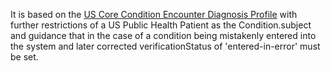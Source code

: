It is based on the [US Core Condition Encounter Diagnosis Profile]({{site.data.fhir.ver.hl7fhiruscore}}/StructureDefinition-us-core-condition-encounter-diagnosis.html) with further restrictions of a US Public Health Patient as the Condition.subject and guidance that in the case of a condition being mistakenly entered into the system and later corrected verificationStatus of 'entered-in-error' must be set.